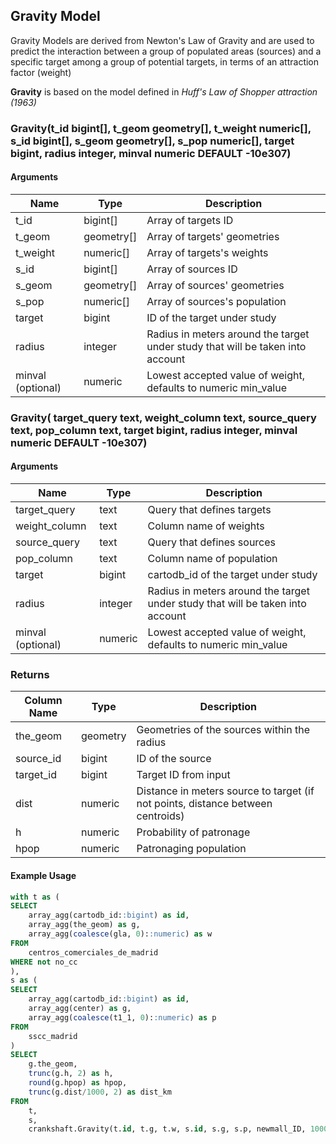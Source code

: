 ## Gravity Model

Gravity Models are derived from Newton's Law of Gravity and are used to predict the interaction between a group of populated areas (sources) and a specific target among a group of potential targets, in terms of an attraction factor (weight)

**Gravity** is based on the model defined in _Huff's Law of Shopper attraction (1963)_

### Gravity(t_id bigint[], t_geom geometry[], t_weight numeric[], s_id bigint[], s_geom geometry[], s_pop numeric[], target bigint, radius integer, minval numeric DEFAULT -10e307)

#### Arguments

| Name              | Type       | Description                                                                    |
| ----------------- | ---------- | ------------------------------------------------------------------------------ |
| t_id              | bigint[]   | Array of targets ID                                                            |
| t_geom            | geometry[] | Array of targets' geometries                                                   |
| t_weight          | numeric[]  | Array of targets's weights                                                     |
| s_id              | bigint[]   | Array of sources ID                                                            |
| s_geom            | geometry[] | Array of sources' geometries                                                   |
| s_pop             | numeric[]  | Array of sources's population                                                  |
| target            | bigint     | ID of the target under study                                                   |
| radius            | integer    | Radius in meters around the target under study that will be taken into account |
| minval (optional) | numeric    | Lowest accepted value of weight, defaults to numeric min_value                 |

### Gravity( target_query text, weight_column text, source_query text, pop_column text, target bigint, radius integer, minval numeric DEFAULT -10e307)

#### Arguments

| Name              | Type    | Description                                                                    |
| ----------------- | ------- | ------------------------------------------------------------------------------ |
| target_query      | text    | Query that defines targets                                                     |
| weight_column     | text    | Column name of weights                                                         |
| source_query      | text    | Query that defines sources                                                     |
| pop_column        | text    | Column name of population                                                      |
| target            | bigint  | cartodb_id of the target under study                                           |
| radius            | integer | Radius in meters around the target under study that will be taken into account |
| minval (optional) | numeric | Lowest accepted value of weight, defaults to numeric min_value                 |

### Returns

| Column Name | Type     | Description                                                                     |
| ----------- | -------- | ------------------------------------------------------------------------------- |
| the_geom    | geometry | Geometries of the sources within the radius                                     |
| source_id   | bigint   | ID of the source                                                                |
| target_id   | bigint   | Target ID from input                                                            |
| dist        | numeric  | Distance in meters source to target (if not points, distance between centroids) |
| h           | numeric  | Probability of patronage                                                        |
| hpop        | numeric  | Patronaging population                                                          |

#### Example Usage

```sql
with t as (
SELECT
    array_agg(cartodb_id::bigint) as id,
    array_agg(the_geom) as g,
    array_agg(coalesce(gla, 0)::numeric) as w
FROM
    centros_comerciales_de_madrid
WHERE not no_cc
),
s as (
SELECT
    array_agg(cartodb_id::bigint) as id,
    array_agg(center) as g,
    array_agg(coalesce(t1_1, 0)::numeric) as p
FROM
    sscc_madrid
)
SELECT
    g.the_geom,
    trunc(g.h, 2) as h,
    round(g.hpop) as hpop,
    trunc(g.dist/1000, 2) as dist_km
FROM
    t,
    s,
    crankshaft.Gravity(t.id, t.g, t.w, s.id, s.g, s.p, newmall_ID, 100000, 5000) as g
```
